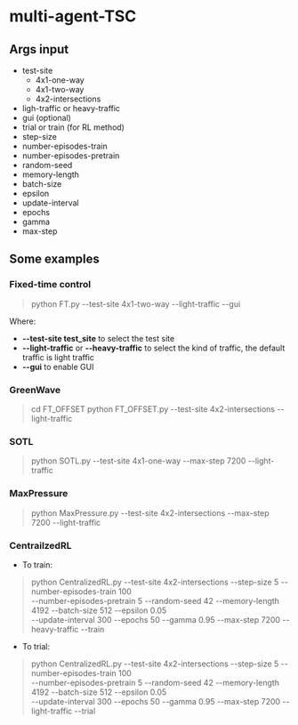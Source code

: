 # multi-agent-TSC

<h2> Args input </h2>

- test-site
  - 4x1-one-way
  - 4x1-two-way
  - 4x2-intersections
- ligh-traffic or heavy-traffic
- gui (optional)
- trial or train (for RL method)
- step-size
- number-episodes-train
- number-episodes-pretrain
- random-seed
- memory-length
- batch-size
- epsilon
- update-interval
- epochs
- gamma
- max-step

<h2> Some examples </h2>
<h3> Fixed-time control </h3>

>python FT.py --test-site 4x1-two-way --light-traffic --gui

Where:
- **--test-site test_site** to select the test site
- **--light-traffic** or **--heavy-traffic** to select the kind of traffic, the default traffic is light traffic
- **--gui** to enable GUI


<h3> GreenWave </h3>

> cd FT_OFFSET
> python FT_OFFSET.py --test-site 4x2-intersections --light-traffic

<h3> SOTL </h3>

> python SOTL.py --test-site 4x1-one-way --max-step 7200 --light-traffic

<h3> MaxPressure </h3>

> python MaxPressure.py --test-site 4x2-intersections --max-step 7200 --light-traffic

<h3> CentrailzedRL </h3>

* To train:

> python CentralizedRL.py  --test-site 4x2-intersections --step-size 5 --number-episodes-train 100 \
>                --number-episodes-pretrain 5 --random-seed 42 --memory-length 4192 --batch-size 512 --epsilon 0.05 \
>                --update-interval 300 --epochs 50 --gamma 0.95 --max-step 7200 --heavy-traffic --train

* To trial:

> python CentralizedRL.py  --test-site 4x2-intersections --step-size 5 --number-episodes-train 100 \
>                --number-episodes-pretrain 5 --random-seed 42 --memory-length 4192 --batch-size 512 --epsilon 0.05 \
>                --update-interval 300 --epochs 50 --gamma 0.95 --max-step 7200 --light-traffic --trial



